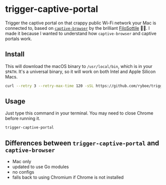 # trigger-captive-portal

Trigger the captive portal on that crappy public Wi-Fi network your Mac is
connected to, based on [`captive-browser`](https://github.com/FiloSottile/captive-browser)
by the brilliant [FiloSottile](https://words.filippo.io/captive-browser/) 🙇‍♂️. I
made it because I wanted to understand how `captive-browser` and captive portals
work.

## Install

This will download the macOS binary to `/usr/local/bin`, which is in your
`$PATH`. It's a universal binary, so it will work on both Intel and Apple
Silicon Macs.

```zsh
curl --retry 3 --retry-max-time 120 -sSL https://github.com/ryboe/trigger-captive-portal/releases/latest/download/trigger-captive-portal | sudo tar -xzf - -C /usr/local/bin
```

## Usage

Just type this command in your terminal. You may need to close Chrome before
running it.

```zsh
trigger-captive-portal
```

## Differences between `trigger-captive-portal` and `captive-browser`

* Mac only
* updated to use Go modules
* no configs
* falls back to using Chromium if Chrome is not installed
